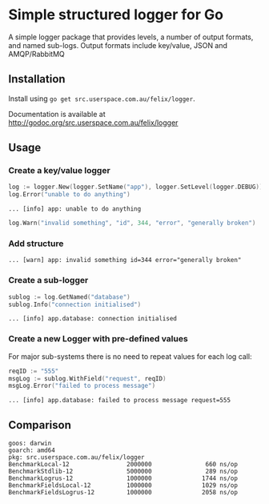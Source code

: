 # Simple structured logger for Go

A simple logger package that provides levels, a number of output formats, and
named sub-logs.  Output formats include key/value, JSON and AMQP/RabbitMQ

## Installation

Install using `go get src.userspace.com.au/felix/logger`.

Documentation is available at http://godoc.org/src.userspace.com.au/felix/logger

## Usage

### Create a key/value logger

```go
log := logger.New(logger.SetName("app"), logger.SetLevel(logger.DEBUG))
log.Error("unable to do anything")
```

```text
... [info] app: unable to do anything
```

```go
log.Warn("invalid something", "id", 344, "error", "generally broken")
```

### Add structure

```text
... [warn] app: invalid something id=344 error="generally broken"
```

### Create a sub-logger

```go
sublog := log.GetNamed("database")
sublog.Info("connection initialised")
```

```text
... [info] app.database: connection initialised
```

### Create a new Logger with pre-defined values

For major sub-systems there is no need to repeat values for each log call:

```go
reqID := "555"
msgLog := sublog.WithField("request", reqID)
msgLog.Error("failed to process message")
```

```text
... [info] app.database: failed to process message request=555
```

## Comparison

```
goos: darwin
goarch: amd64
pkg: src.userspace.com.au/felix/logger
BenchmarkLocal-12                2000000               660 ns/op
BenchmarkStdlib-12               5000000               289 ns/op
BenchmarkLogrus-12               1000000              1744 ns/op
BenchmarkFieldsLocal-12          1000000              1029 ns/op
BenchmarkFieldsLogrus-12         1000000              2058 ns/op
```
